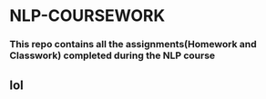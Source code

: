 # NLP-COURSEWORK
### This repo contains all the assignments(Homework and Classwork) completed during the NLP course
## lol
